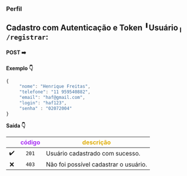 
### Perfil

## Cadastro com Autenticação e Token ╹Usuário╷ **`/registrar`**:

#### POST ➡️

**Exemplo 👇**
```js
{
     "nome": "Henrique Freitas",
	 "telefone": "11 959540882",
	 "email": "haf@gmail.com",
	 "login": "haf123",
	 "senha" : "02072004"
}
```
**Saída 👇**

|  | <font color="#aa31f5">código</font> | <font color="#e0af0d">descrição</font> |
|:------:|:------:|-----------|
✔️ | `201` | Usuário cadastrado com sucesso.
❌ | `403` | Não foi possível cadastrar o usuário.

